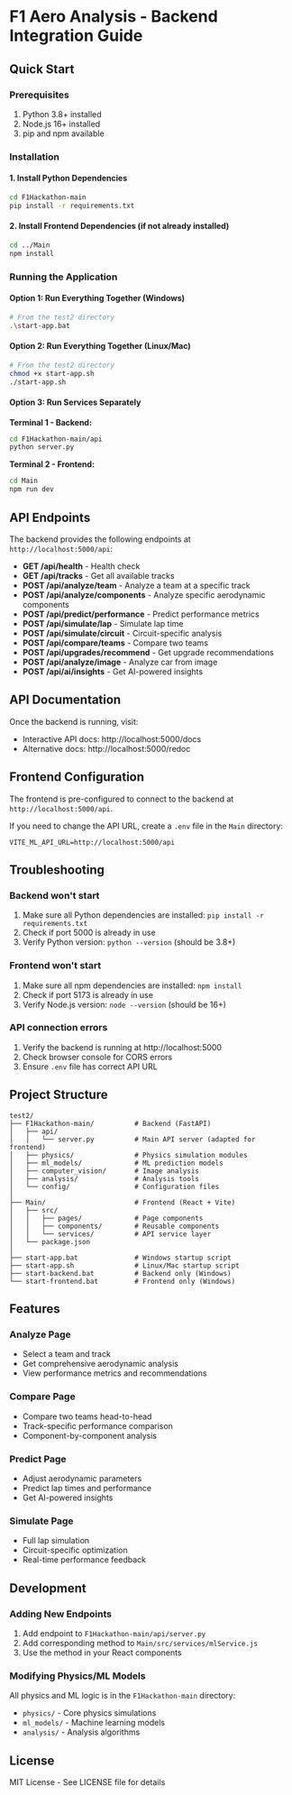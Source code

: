 # F1 Aero Analysis - Backend Integration Guide

## Quick Start

### Prerequisites
1. Python 3.8+ installed
2. Node.js 16+ installed
3. pip and npm available

### Installation

#### 1. Install Python Dependencies
```bash
cd F1Hackathon-main
pip install -r requirements.txt
```

#### 2. Install Frontend Dependencies (if not already installed)
```bash
cd ../Main
npm install
```

### Running the Application

#### Option 1: Run Everything Together (Windows)
```bash
# From the test2 directory
.\start-app.bat
```

#### Option 2: Run Everything Together (Linux/Mac)
```bash
# From the test2 directory
chmod +x start-app.sh
./start-app.sh
```

#### Option 3: Run Services Separately

**Terminal 1 - Backend:**
```bash
cd F1Hackathon-main/api
python server.py
```

**Terminal 2 - Frontend:**
```bash
cd Main
npm run dev
```

## API Endpoints

The backend provides the following endpoints at `http://localhost:5000/api`:

- **GET /api/health** - Health check
- **GET /api/tracks** - Get all available tracks
- **POST /api/analyze/team** - Analyze a team at a specific track
- **POST /api/analyze/components** - Analyze specific aerodynamic components
- **POST /api/predict/performance** - Predict performance metrics
- **POST /api/simulate/lap** - Simulate lap time
- **POST /api/simulate/circuit** - Circuit-specific analysis
- **POST /api/compare/teams** - Compare two teams
- **POST /api/upgrades/recommend** - Get upgrade recommendations
- **POST /api/analyze/image** - Analyze car from image
- **POST /api/ai/insights** - Get AI-powered insights

## API Documentation

Once the backend is running, visit:
- Interactive API docs: http://localhost:5000/docs
- Alternative docs: http://localhost:5000/redoc

## Frontend Configuration

The frontend is pre-configured to connect to the backend at `http://localhost:5000/api`.

If you need to change the API URL, create a `.env` file in the `Main` directory:

```env
VITE_ML_API_URL=http://localhost:5000/api
```

## Troubleshooting

### Backend won't start
1. Make sure all Python dependencies are installed: `pip install -r requirements.txt`
2. Check if port 5000 is already in use
3. Verify Python version: `python --version` (should be 3.8+)

### Frontend won't start
1. Make sure all npm dependencies are installed: `npm install`
2. Check if port 5173 is already in use
3. Verify Node.js version: `node --version` (should be 16+)

### API connection errors
1. Verify the backend is running at http://localhost:5000
2. Check browser console for CORS errors
3. Ensure `.env` file has correct API URL

## Project Structure

```
test2/
├── F1Hackathon-main/          # Backend (FastAPI)
│   ├── api/
│   │   └── server.py          # Main API server (adapted for frontend)
│   ├── physics/               # Physics simulation modules
│   ├── ml_models/             # ML prediction models
│   ├── computer_vision/       # Image analysis
│   ├── analysis/              # Analysis tools
│   └── config/                # Configuration files
│
├── Main/                      # Frontend (React + Vite)
│   ├── src/
│   │   ├── pages/             # Page components
│   │   ├── components/        # Reusable components
│   │   └── services/          # API service layer
│   └── package.json
│
├── start-app.bat              # Windows startup script
├── start-app.sh               # Linux/Mac startup script
├── start-backend.bat          # Backend only (Windows)
└── start-frontend.bat         # Frontend only (Windows)
```

## Features

### Analyze Page
- Select a team and track
- Get comprehensive aerodynamic analysis
- View performance metrics and recommendations

### Compare Page
- Compare two teams head-to-head
- Track-specific performance comparison
- Component-by-component analysis

### Predict Page
- Adjust aerodynamic parameters
- Predict lap times and performance
- Get AI-powered insights

### Simulate Page
- Full lap simulation
- Circuit-specific optimization
- Real-time performance feedback

## Development

### Adding New Endpoints

1. Add endpoint to `F1Hackathon-main/api/server.py`
2. Add corresponding method to `Main/src/services/mlService.js`
3. Use the method in your React components

### Modifying Physics/ML Models

All physics and ML logic is in the `F1Hackathon-main` directory:
- `physics/` - Core physics simulations
- `ml_models/` - Machine learning models
- `analysis/` - Analysis algorithms

## License

MIT License - See LICENSE file for details

